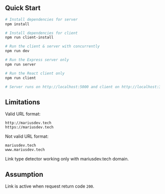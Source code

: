 ## Quick Start

```bash
# Install dependencies for server
npm install

# Install dependencies for client
npm run client-install

# Run the client & server with concurrently
npm run dev

# Run the Express server only
npm run server

# Run the React client only
npm run client

# Server runs on http://localhost:5000 and client on http://localhost:3000
```

## Limitations

Valid URL format:

```
http://mariusdev.tech
https://mariusdev.tech
```

Not valid URL format:

```
mariusdev.tech
www.mariusdev.tech
```

Link type detector working only with mariusdev.tech domain.

## Assumption

Link is active when request return code `200`.
